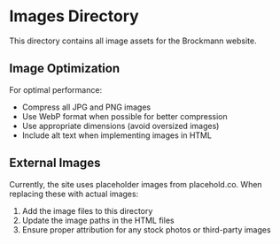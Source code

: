# Images Directory

This directory contains all image assets for the Brockmann website.

## Image Optimization

For optimal performance:

- Compress all JPG and PNG images
- Use WebP format when possible for better compression
- Use appropriate dimensions (avoid oversized images)
- Include alt text when implementing images in HTML

## External Images

Currently, the site uses placeholder images from placehold.co. When replacing these with actual images:

1. Add the image files to this directory
2. Update the image paths in the HTML files
3. Ensure proper attribution for any stock photos or third-party images